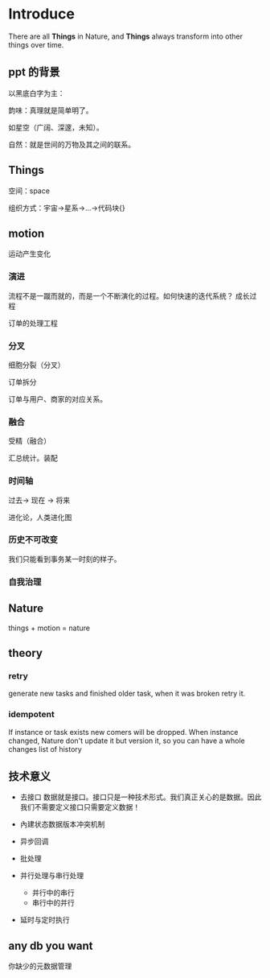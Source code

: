 # Introduce

There are all **Things** in Nature, and **Things** always transform into other things over time.

## ppt 的背景

以黑底白字为主：

韵味：真理就是简单明了。

如星空（广阔、深邃，未知）。

自然：就是世间的万物及其之间的联系。

## Things

空间：space

组织方式：宇宙->星系->...->代码块{}

## motion

运动产生变化

### 演进

流程不是一蹴而就的，而是一个不断演化的过程。如何快速的迭代系统？
成长过程

订单的处理工程

### 分叉

细胞分裂（分叉）

订单拆分

订单与用户、商家的对应关系。

###  融合

受精（融合）

汇总统计。装配

### 时间轴

 过去-> 现在 -> 将来

 进化论，人类进化图

### 历史不可改变

 我们只能看到事务某一时刻的样子。
 
### 自我治理

## Nature

things + motion = nature

## theory

### retry

generate new tasks and finished older task, when it was broken retry it.

### idempotent

If instance or task exists new comers will be dropped.
When instance changed, Nature don't update it but version it, so you can have a whole changes list of history

## 技术意义

* 去接口
数据就是接口。接口只是一种技术形式。我们真正关心的是数据。因此我们不需要定义接口只需要定义数据！

* 內建状态数据版本冲突机制
* 异步回调
* 批处理
* 并行处理与串行处理
  - 并行中的串行
  - 串行中的并行
  
* 延时与定时执行

## any db you want

你缺少的元数据管理



